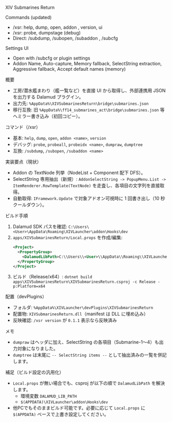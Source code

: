 XIV Submarines Return

Commands (updated)
- /xsr: help, dump, open, addon <name>, version, ui
- /xsr: probe, dumpstage (debug)
- Direct: /subdump, /subopen, /subaddon <name>, /subcfg

Settings UI
- Open with /subcfg or plugin settings
- Addon Name, Auto-capture, Memory fallback, SelectString extraction, Aggressive fallback, Accept default names (memory)

概要
- 工房/潜水艦まわり（艦一覧など）を直接 UI から取得し、外部連携用 JSON を出力する Dalamud プラグイン。
- 出力先: `%AppData%\XIVSubmarinesReturn\bridge\submarines.json`
- 移行互換: 旧 `%AppData%\ff14_submarines_act\bridge\submarines.json` 等へミラー書き込み（初回コピー）。

コマンド（/xsr）
- 基本: `help`, `dump`, `open`, `addon <name>`, `version`
- デバッグ: `probe`, `probeall`, `probeidx <name>`, `dumpraw`, `dumptree`
- 互換: `/subdump`, `/subopen`, `/subaddon <name>`

実装要点（現状）
- Addon の TextNode 列挙（NodeList + Component 配下 DFS）。
- SelectString 専用抽出（新規）: `AddonSelectString -> PopupMenu.List -> ItemRenderer.RowTemplate(TextNode)` を走査し、各項目の文字列を直接取得。
- 自動取得: `IFramework.Update` で対象アドオン可視時に 1 回書き出し（10 秒クールダウン）。

ビルド手順
1) Dalamud SDK パスを確認: `C:\Users\<User>\AppData\Roaming\XIVLauncher\addon\Hooks\dev`
2) `apps/XIVSubmarinesReturn/Local.props` を作成/編集:
   ```xml
   <Project>
     <PropertyGroup>
       <DalamudLibPath>C:\\Users\\<User>\\AppData\\Roaming\\XIVLauncher\\addon\\Hooks\\dev</DalamudLibPath>
     </PropertyGroup>
   </Project>
   ```
3) ビルド（Release/x64）:
   `dotnet build apps\XIVSubmarinesReturn\XIVSubmarinesReturn.csproj -c Release -p:Platform=x64`

配置（devPlugins）
- フォルダ: `%AppData%\XIVLauncher\devPlugins\XIVSubmarinesReturn`
- 配置物: `XIVSubmarinesReturn.dll`（manifest は DLL に埋め込み）
- 反映確認: `/xsr version` が `0.1.1` 表示なら反映済み

メモ
- `dumpraw` はヘッダに加え、SelectString の各項目（Submarine-1〜4）も出力対象になりました。
- `dumptree` は末尾に `-- SelectString items --` として抽出済みの一覧を併記します。

補足（ビルド設定の汎用化）
- `Local.props` が無い場合でも、csproj が以下の順で `DalamudLibPath` を解決します。
  - 環境変数 `DALAMUD_LIB_PATH`
  - `$(APPDATA)\XIVLauncher\addon\Hooks\dev`
- 他PCでもそのままビルド可能です。必要に応じて `Local.props` に `$(APPDATA)` ベースで上書き設定してください。
